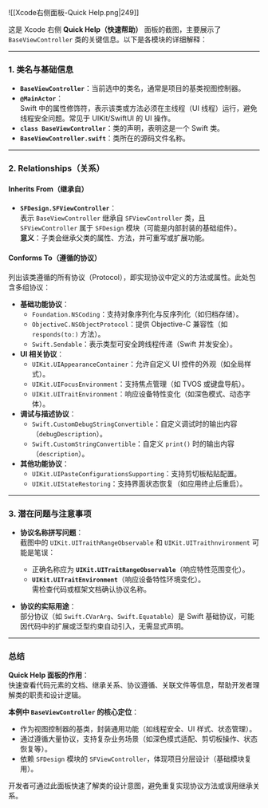 ![[Xcode右侧面板-Quick Help.png|249]]

这是 Xcode 右侧 **Quick Help（快速帮助）** 面板的截图，主要展示了 `BaseViewController` 类的关键信息。以下是各模块的详细解释：

---

### **1. 类名与基础信息**
- **`BaseViewController`**：当前选中的类名，通常是项目的基类视图控制器。
- **`@MainActor`**：  
  Swift 中的属性修饰符，表示该类或方法必须在主线程（UI 线程）运行，避免线程安全问题。常见于 UIKit/SwiftUI 的 UI 操作。
- **`class BaseViewController`**：类的声明，表明这是一个 Swift 类。
- **`BaseViewController.swift`**：类所在的源码文件名称。

---

### **2. Relationships（关系）**
#### **Inherits From（继承自）**
- **`SFDesign.SFViewController`**：  
  表示 `BaseViewController` 继承自 `SFViewController` 类，且 `SFViewController` 属于 `SFDesign` 模块（可能是内部封装的基础组件）。  
  **意义**：子类会继承父类的属性、方法，并可重写或扩展功能。

#### **Conforms To（遵循的协议）**
列出该类遵循的所有协议（Protocol），即实现协议中定义的方法或属性。此处包含多组协议：
- **基础功能协议**：  
  - `Foundation.NSCoding`：支持对象序列化与反序列化（如归档存储）。  
  - `ObjectiveC.NSObjectProtocol`：提供 Objective-C 兼容性（如 `responds(to:)` 方法）。  
  - `Swift.Sendable`：表示类型可安全跨线程传递（Swift 并发安全）。  
- **UI 相关协议**：  
  - `UIKit.UIAppearanceContainer`：允许自定义 UI 控件的外观（如全局样式）。  
  - `UIKit.UIFocusEnvironment`：支持焦点管理（如 TVOS 或键盘导航）。  
  - `UIKit.UITraitEnvironment`：响应设备特性变化（如深色模式、动态字体）。  
- **调试与描述协议**：  
  - `Swift.CustomDebugStringConvertible`：自定义调试时的输出内容（`debugDescription`）。  
  - `Swift.CustomStringConvertible`：自定义 `print()` 时的输出内容（`description`）。  
- **其他功能协议**：  
  - `UIKit.UIPasteConfigurationsSupporting`：支持剪切板粘贴配置。  
  - `UIKit.UIStateRestoring`：支持界面状态恢复（如应用终止后重启）。  

---

### **3. 潜在问题与注意事项**
- **协议名称拼写问题**：  
  截图中的 `UIKit.UITraithRangeObservable` 和 `UIKit.UITraithnvironment` 可能是笔误：  
  - 正确名称应为 **`UIKit.UITraitRangeObservable`**（响应特性范围变化）。  
  - **`UIKit.UITraitEnvironment`**（响应设备特性环境变化）。  
  需检查代码或框架文档确认协议名称。

- **协议的实际用途**：  
  部分协议（如 `Swift.CVarArg`、`Swift.Equatable`）是 Swift 基础协议，可能因代码中的扩展或泛型约束自动引入，无需显式声明。

---

### **总结**
**Quick Help 面板的作用**：  
快速查看代码元素的文档、继承关系、协议遵循、关联文件等信息，帮助开发者理解类的职责和设计逻辑。  

**本例中 `BaseViewController` 的核心定位**：  
- 作为视图控制器的基类，封装通用功能（如线程安全、UI 样式、状态管理）。  
- 通过遵循大量协议，支持复杂业务场景（如深色模式适配、剪切板操作、状态恢复等）。  
- 依赖 `SFDesign` 模块的 `SFViewController`，体现项目分层设计（基础模块复用）。  

开发者可通过此面板快速了解类的设计意图，避免重复实现协议方法或误用继承关系。